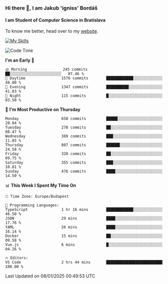 ### Hi there 👋, I am Jakub 'igniss' Bordáš

#### I am Student of Computer Science in Bratislava
To know me better, head over to my [website](https://bordas.sk).

[![My Skills](https://skillicons.dev/icons?i=js,html,css,figma,svelte,java,kotlin,python,postgresql,typescript,nest,nodejs)](https://bordas.sk)


<!--START_SECTION:waka-->
![Code Time](http://img.shields.io/badge/Code%20Time-1%2C616%20hrs%2016%20mins-blue)

**I'm an Early 🐤** 

```text
🌞 Morning                245 commits         ██░░░░░░░░░░░░░░░░░░░░░░░   07.46 % 
🌆 Daytime                1576 commits        ████████████░░░░░░░░░░░░░   48.00 % 
🌃 Evening                1347 commits        ██████████░░░░░░░░░░░░░░░   41.03 % 
🌙 Night                  115 commits         █░░░░░░░░░░░░░░░░░░░░░░░░   03.50 % 
```
📅 **I'm Most Productive on Thursday** 

```text
Monday                   658 commits         █████░░░░░░░░░░░░░░░░░░░░   20.04 % 
Tuesday                  278 commits         ██░░░░░░░░░░░░░░░░░░░░░░░   08.47 % 
Wednesday                389 commits         ███░░░░░░░░░░░░░░░░░░░░░░   11.85 % 
Thursday                 807 commits         ██████░░░░░░░░░░░░░░░░░░░   24.58 % 
Friday                   320 commits         ██░░░░░░░░░░░░░░░░░░░░░░░   09.75 % 
Saturday                 355 commits         ███░░░░░░░░░░░░░░░░░░░░░░   10.81 % 
Sunday                   476 commits         ████░░░░░░░░░░░░░░░░░░░░░   14.50 % 
```


📊 **This Week I Spent My Time On** 

```text
🕑︎ Time Zone: Europe/Budapest

💬 Programming Languages: 
TypeScript               1 hr 16 mins        ████████████░░░░░░░░░░░░░   46.50 % 
JSON                     29 mins             ████░░░░░░░░░░░░░░░░░░░░░   17.76 % 
YAML                     26 mins             ████░░░░░░░░░░░░░░░░░░░░░   16.14 % 
Docker                   15 mins             ██░░░░░░░░░░░░░░░░░░░░░░░   09.58 % 
Vue.js                   6 mins              █░░░░░░░░░░░░░░░░░░░░░░░░   04.26 % 

🔥 Editors: 
VS Code                  2 hrs 44 mins       █████████████████████████   100.00 % 
```


 Last Updated on 08/01/2025 00:49:53 UTC
<!--END_SECTION:waka-->
